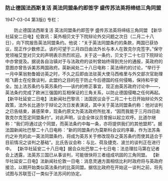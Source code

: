 ### 防止德国法西斯复活  英法同盟条约即签字  盛传苏法英将缔结三角同盟

1947-03-04
第3版()
专栏：

　　防止德国法西斯复活
    英法同盟条约即签字
    盛传苏法英将缔结三角同盟
    【新华社延安二日电】伦敦讯：英外相贝文于下院辩论外交问题之次日（二月二十八日），向下院报告英法同盟条约。他说：“关于英法同盟条约的条款，两国已获协议，现正作少数修正。该约可望于三月四日由法外长与本人在敦克尔克签字。”保守党领袖艾登对贝文的声明表示热烈欢迎。关于这一条约，贝文于二十七日下院辩论中亦曾提及。据说各自治镇对于与法政府的谈判曾始终得到充分的通报，英政府的意图亦曾告诉美苏两国政府。英新闻处二十八日电称：英法缔约的讨论，“举行于一月中莱翁勃鲁姆访英之时，不久之后即由法驻英大使马西格里与外交部次官助理哈飞爵士在伦敦谈判，此盟约之目的在于防止今后德国的任何侵略，保持和平安全。加上法苏条约与英苏条约——该约的修正事宜，现正由英苏政府讨论中——，英法条约完成了欧洲三强国的互相保证的三角关系，以防止德国侵略之任何再起。
    【新华社延安二日电】法新闻社巴黎讯：法国民议会于二月二十七日开始辩论外交政策，法外长比道尔于辩论之次日发表演说，其中关于英法同盟条约称：他对谈判之已告结束，甚感荣幸，现条约原文为英法政府所批准，“因而我能于三月四日赴敦克尔克签定同盟条约”。对此声明，议会全体议员曾报以起立欢呼。比道尔继称：“我们将通过这个同盟，而英法条约中每一条，亦将提供我们的其他盟邦”。据法国新闻社巴黎二十八日电称：“新的同盟条约为莫斯科会议的序幕，作为法苏条约之补充的此一英法同盟条约，将成为英苏关于修改现存之英苏条约而使其适合于目前情况之谈判之基础”。比氏告议会称：与比、荷及捷克、波兰的谈判正在进行中。
    【新华社延安二十八日电】据合众社巴黎二十七日电：法总理拉马第在记者会上透露，法英苏三国已从事谈判，可能很快将三者组成巩固的三角同盟。
    【新华社延安二日电】法新闻社伦敦一日电：消息灵通方面相信比利时政府将与英政府接洽，以期开始类似英法条约的比英同盟。据信比政府在开始这一谈判之前，将先试图与苏联签订一类似于法苏间的协定。
